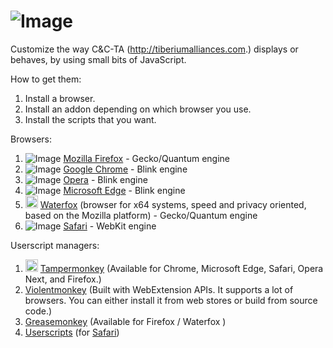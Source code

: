 # ![Image](https://media.contentapi.ea.com/content/dam/eacom/en-us/common/hero-cncta-logo.png)

Customize the way C&C-TA (http://tiberiumalliances.com.) displays or behaves, by using small bits of JavaScript.

How to get them:
  1. Install a browser.
  2. Install an addon depending on which browser you use.
  3. Install the scripts that you want.

Browsers:
  1. ![Image](https://github.com/alrra/browser-logos/blob/main/src/firefox/firefox_16x16.png) [Mozilla Firefox](https://mozilla.org/firefox/all/) -  Gecko/Quantum engine
  2. ![Image]([https://github.com/alrra/browser-logos/blob/main/src/chrome/chrome_16x16.png](https://github.com/alrra/browser-logos/blob/main/src/chrome/chrome_16x16.png)) [Google Chrome](https://www.google.com/chrome/) - Blink engine
  3. ![Image](https://github.com/alrra/browser-logos/blob/main/src/opera/opera_16x16.png) [Opera](https://www.opera.com/) - Blink engine
  4. ![Image](https://github.com/alrra/browser-logos/blob/main/src/edge/edge_16x16.png) [Microsoft Edge](https://www.microsoft.com/edge/) - Blink engine
  5. <img src="https://www.waterfox.net/images/waterfox-icon.svg" height="20"/> [Waterfox](http://www.waterfoxproject.org/) (browser for x64 systems, speed and privacy oriented, based on the Mozilla platform) - Gecko/Quantum engine
  6. ![Image](https://github.com/alrra/browser-logos/blob/main/src/safari/safari_16x16.png) [Safari](https://www.apple.com/safari/) - WebKit engine

Userscript managers:
  1. <img src="https://www.tampermonkey.net/images/ape.svg" height="20"/> [Tampermonkey](https://www.tampermonkey.net/) (Available for Chrome, Microsoft Edge, Safari, Opera Next, and Firefox.)
  2. [Violentmonkey](https://violentmonkey.github.io/) (Built with WebExtension APIs. It supports a lot of browsers. You can either install it from web stores or build from source code.)
  3. [Greasemonkey](https://www.greasespot.net/) (Available for Firefox / Waterfox )
  4. [Userscripts](https://github.com/quoid/userscripts) (for [Safari](https://apps.apple.com/us/app/userscripts/id1463298887))
  
